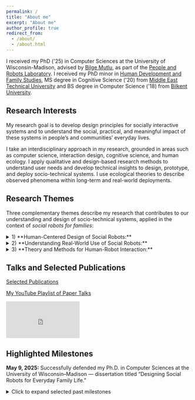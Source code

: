 ```yaml
---
permalink: /
title: "About me"
excerpt: "About me"
author_profile: true
redirect_from: 
  - /about/
  - /about.html
---
```


I received my PhD ('25) in Computer Sciences at the University of Wisconsin-Madison, advised by [Bilge Mutlu](http://bilgemutlu.com), as part of the [People and Robots Laboratory](https://peopleandrobots.wisc.edu/staff/cagiltay-bengisu/). I received my PhD minor in [Human Development and Family Studies](https://humanecology.wisc.edu/academics/graduate-programs/human-development-family-studies/), MS degree in Cognitive Science ('20) from [Middle East Technical University](https://cogs.metu.edu.tr/en) and BS degree in Computer Science ('18) from [Bilkent University](https://w3.cs.bilkent.edu.tr). 


## Research Interests
My research goal is to develop design principles for socially interactive systems and to understand the social, practical, and meaningful impact of these systems in people’s and communities’ everyday lives.

I take an interdisciplinary approach in my research, grounded in areas such as computer science, interaction design, cognitive science, and human ecology. I apply qualitative and design-based research methods to understand user needs and develop technical insights to design, prototype, and deploy socio-technical systems. I use ecological theories to describe observed phenomena within long-term and real-world deployments.

## Research Themes
Three complementary themes describe my research that contributes to our understanding and design of socio-technical systems, applied in the context of _social robots for families_:

<details>
  <summary> 
1) **Human-Centered Design of Social Robots:**</summary>
- I identify the practical needs and preferences of users for integrating socially interactive systems into daily life, through methods such as participatory design, qualitative interviews, or technology probe studies in real-world settings. I translate these understandings into technical insights that guide design requirements and I conduct iterative design and development processes to prototype social robots for real world use.

- Examples | Designing [in-home robots](https://bengisucagiltay.github.io/publications/IDC20) as [reading companions](https://bengisucagiltay.github.io/publications/IDC22), for [caretaking](https://bengisucagiltay.github.io/publications/IDC22short), as [homework assistants](https://bengisucagiltay.github.io/publications/IDC23) | Designing [unboxing experiences](https://bengisucagiltay.github.io/publications/CHI22) and [emotional expressions](https://bengisucagiltay.github.io/publications/IDC21) for social robots|
</details>

<details>
  <summary>
2) **Understanding Real-World Use of Social Robots:**</summary>
- I study how users interact with social robots in natural real-world settings or in research lab contexts; through controlled user studies or exploratory field studies; and over short-term or long-term evaluations.

- Examples | [4-week in-home deployment](https://bengisucagiltay.github.io/publications/HRI23) of the [Misty robot platform](https://www.mistyrobotics.com/research) as a [reading companion robot for children](https://bengisucagiltay.github.io/publications/IDC22)|
</details>

<details>
  <summary>
3) **Theory and Methods for Human-Robot Interaction:**  </summary>
  - I draw theoretical insights from interdisciplinary fields to situate my research in the broader socio-technical systems. I develop design methods to capture a holistic lens in human-robot interaction.

- Examples | Theory: [Family Theories in Human-Robot Interaction](https://bengisucagiltay.github.io/publications/IDC23-short), [Toward Family-Robot Interactions](https://bengisucagiltay.com/publications/HRI24) | Methods and Tools: [Theater-inspired interaction design](https://bengisucagiltay.com/publications/DIS24), [Family-Robot Routines Inventory](https://bengisucagiltay.com/publications/ROMAN24)|
</details>

## Talks and Selected Publications

[Selected Publications](https://bengisucagiltay.github.io/publications/)

[My YouTube Playlist of Paper Talks](https://youtube.com/playlist?list=PL5pl7-dRbTJx9rgF5OlYDVQVks_WQ-8BS)

<iframe width="200" height="100" src="https://www.youtube.com/embed/videoseries?list=PL5pl7-dRbTJx9rgF5OlYDVQVks_WQ-8BS" title="YouTube video player" frameborder="0" allow="accelerometer; autoplay; clipboard-write; encrypted-media; gyroscope; picture-in-picture; web-share" allowfullscreen></iframe>

## Highlighted Milestones

**May 9, 2025:** Successfully defended my Ph.D. in Computer Sciences at the University of Wisconsin–Madison — dissertation titled “Designing Social Robots for Everyday Family Life.”

<details>
  <summary>Click to expand selected past milestones</summary>

  - **June 23, 2025:** Co-Organized two workshops at IDC2025  
    - Full Day: [Towards a Research Agenda for Including Children and their Care Ecosystems in HCI](https://sites.google.com/view/idc25-ecocare/home)  
    - Half Day: [Designing Playful and Ethical Child-AI Systems](https://sites.google.com/iu.edu/idc-2025-workshop/home)
  - **March 3, 2025:** Attended HRI Pioneers 2025 Workshop as Networking Chair
  - **May 12, 2024:** Hosted full-day CHI2024 workshop on [“Methods for Family-Centered Design”](https://mobiletechteens-chi2025.github.io)
  - - **March 11, 2024** Attended HRI PIONEERS Workshop (2024 Cohort) ["Toward Family-Robot Interactions: A Family-Centered Framework in HRI"](https://bengisucagiltay.github.io/files/HRI24_theory_Cagiltay.pdf)
  - **March 11, 2024:** Presented full paper [“Toward Family-Robot Interactions”](https://bengisucagiltay.github.io/files/HRI24_theory_Cagiltay.pdf)
  - **Jan 11, 2024:** [Talking Robotics](https://talking-robotics.github.io) Webinar #69: “Robots and Routines”
  - **Dec 4, 2023:** Advanced to PhD Candidacy
  - **Nov 17, 2023:** Invited Speaker at University of Iowa – [Rising Stars in HCI](https://cs.uiowa.edu/event/130806/0)
  - **April 23, 2023:** Attended the Doctoral Consortium at CHI2023, Hamburg.

- **Jun 19, 2023:** Hosted a half-day workshop at IDC2023 on [Family-Centered Interaction Design](http://bit.ly/idc23fcid)

- **May 26, 2023:** Passed my qualifying examination focusing on a literature review for "Social Robots for Families"


</details>
